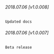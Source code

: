 

###### 2018.07.06 [v1.0.008]

```
Updated docs
```


###### 2018.07.06 [v1.0.007]

```
Beta release
```
